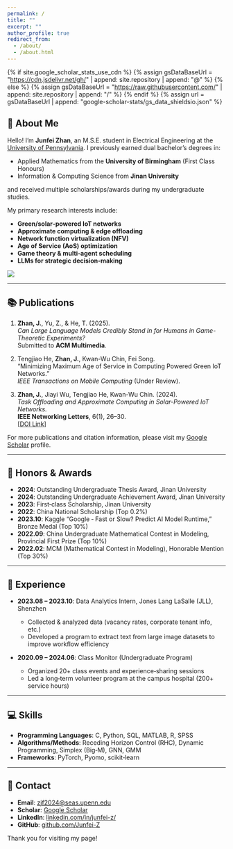 ```yaml
---
permalink: /
title: ""
excerpt: ""
author_profile: true
redirect_from: 
  - /about/
  - /about.html
---
```


{% if site.google_scholar_stats_use_cdn %}
{% assign gsDataBaseUrl = "https://cdn.jsdelivr.net/gh/" | append: site.repository | append: "@" %}
{% else %}
{% assign gsDataBaseUrl = "https://raw.githubusercontent.com/" | append: site.repository | append: "/" %}
{% endif %}
{% assign url = gsDataBaseUrl | append: "google-scholar-stats/gs_data_shieldsio.json" %}

<span class='anchor' id='about-me'></span>

## 👋 About Me

Hello! I’m **Junfei Zhan**, an M.S.E. student in Electrical Engineering at the [University of Pennsylvania](https://www.upenn.edu/). I previously earned dual bachelor’s degrees in:
- Applied Mathematics from the **University of Birmingham** (First Class Honours)  
- Information & Computing Science from **Jinan University**  

and received multiple scholarships/awards during my undergraduate studies.

My primary research interests include:
- **Green/solar‐powered IoT networks**  
- **Approximate computing & edge offloading**  
- **Network function virtualization (NFV)**  
- **Age of Service (AoS) optimization**  
- **Game theory & multi‐agent scheduling**  
- **LLMs for strategic decision‐making**

<a href='https://scholar.google.com/citations?user=IFibJMkAAAAJ&hl=en'>
  <img src="https://img.shields.io/endpoint?url={{ url | url_encode }}&logo=Google%20Scholar&labelColor=f6f6f6&color=9cf&style=flat&label=Scholar+Profile">
</a>

---

## 📚 Publications

1. **Zhan, J.**, Yu, Z., & He, T. (2025).  
   *Can Large Language Models Credibly Stand In for Humans in Game-Theoretic Experiments?*  
   Submitted to **ACM Multimedia**.

2. Tengjiao He, **Zhan, J.**, Kwan-Wu Chin, Fei Song.  
   “Minimizing Maximum Age of Service in Computing Powered Green IoT Networks.”  
   *IEEE Transactions on Mobile Computing* (Under Review).

3. **Zhan, J.**, Jiayi Wu, Tengjiao He, Kwan-Wu Chin. (2024).  
   *Task Offloading and Approximate Computing in Solar-Powered IoT Networks.*  
   **IEEE Networking Letters**, 6(1), 26–30.  
   [[DOI Link](https://doi.org/10.1109/LNET.2023.3328893)]

For more publications and citation information, please visit my 
[Google Scholar](https://scholar.google.com/citations?user=IFibJMkAAAAJ&hl=en) profile.

---

## 🏅 Honors & Awards

- **2024**: Outstanding Undergraduate Thesis Award, Jinan University  
- **2024**: Outstanding Undergraduate Achievement Award, Jinan University  
- **2023**: First‐class Scholarship, Jinan University  
- **2022**: China National Scholarship (Top 0.2%)  
- **2023.10**: Kaggle “Google ‐ Fast or Slow? Predict AI Model Runtime,” Bronze Medal (Top 10%)  
- **2022.09**: China Undergraduate Mathematical Contest in Modeling, Provincial First Prize (Top 10%)  
- **2022.02**: MCM (Mathematical Contest in Modeling), Honorable Mention (Top 30%)

---

## 💼 Experience

- **2023.08 – 2023.10**: Data Analytics Intern, Jones Lang LaSalle (JLL), Shenzhen  
  - Collected & analyzed data (vacancy rates, corporate tenant info, etc.)  
  - Developed a program to extract text from large image datasets to improve workflow efficiency

- **2020.09 – 2024.06**: Class Monitor (Undergraduate Program)  
  - Organized 20+ class events and experience‐sharing sessions  
  - Led a long‐term volunteer program at the campus hospital (200+ service hours)

---

## 💻 Skills

- **Programming Languages**: C, Python, SQL, MATLAB, R, SPSS  
- **Algorithms/Methods**: Receding Horizon Control (RHC), Dynamic Programming, Simplex (Big‐M), GNN, GMM  
- **Frameworks**: PyTorch, Pyomo, scikit‐learn

---

## 📧 Contact

- **Email**: [zjf2024@seas.upenn.edu](mailto:zjf2024@seas.upenn.edu)  
- **Scholar**: [Google Scholar](https://scholar.google.com/citations?user=IFibJMkAAAAJ&hl=en)  
- **LinkedIn**: [linkedin.com/in/junfei-z/](https://www.linkedin.com/in/junfei-z/)  
- **GitHub**: [github.com/Junfei-Z](https://github.com/Junfei-Z)

Thank you for visiting my page!
